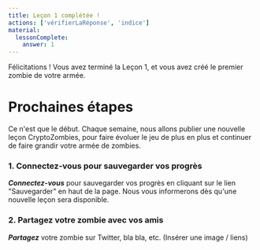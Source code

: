 ```yaml
---
title: Leçon 1 complétée !
actions: ['vérifierLaRéponse', 'indice']
material:
  lessonComplete:
    answer: 1
---
```


Félicitations ! Vous avez terminé la Leçon 1, et vous avez créé le premier zombie de votre armée.

# Prochaines étapes

Ce n'est que le début. Chaque semaine, nous allons publier une nouvelle leçon CryptoZombies, pour faire évoluer le jeu de plus en plus et continuer de faire grandir votre armée de zombies.

### 1. Connectez-vous pour sauvegarder vos progrès

***Connectez-vous*** pour sauvegarder vos progrès en cliquant sur le lien "Sauvegarder" en haut de la page. Nous vous informerons dès qu'une nouvelle leçon sera disponible.

### 2. Partagez votre zombie avec vos amis

***Partagez*** votre zombie sur Twitter, bla bla, etc. (Insérer une image / liens)

